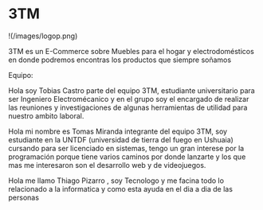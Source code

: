 # 3TM

!(/images/logop.png)

3TM es un E-Commerce sobre Muebles para el hogar y electrodomésticos en donde podremos encontras los productos que siempre soñamos 

Equipo:

 Hola soy Tobias Castro parte del equipo 3TM, estudiante universitario para ser Ingeniero Electromécanico y en el grupo soy el encargado de realizar las reuniones y investigaciones de algunas herramientas de utilidad para nuestro ambito laboral.

 Hola mi nombre es Tomas Miranda integrante del equipo 3TM, soy estudiante en la UNTDF (universidad de tierra del fuego en Ushuaia) cursando para ser licenciado en sistemas, tengo un gran interese por la programación porque tiene varios caminos por donde lanzarte y los que mas me interesaron son el desarrollo web y de videojuegos.
 
Hola me llamo Thiago Pizarro , soy Tecnologo y me facina todo lo relacionado a la informatica y  como esta ayuda en el dia a dia de las personas
